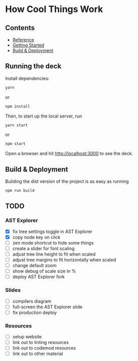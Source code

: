 # How Cool Things Work

## Contents

- [Reference](#reference)
- [Getting Started](#getting-started)
- [Build & Deployment](#build-deployment)

## Running the deck

Install dependencies:
```bash
yarn
```
or 
```bash
npm install
```

Then, to start up the local server, run
```bash
yarn start
```
or
```bash
npm start
```

Open a browser and hit [http://localhost:3000](http://localhost:3000) to see the deck.

## Build & Deployment

Building the dist version of the project is as easy as running
```bash
npm run build
```

## TODO

### AST Explorer

- [x] fix tree settings toggle in AST Explorer
- [x] copy node key on click
- [ ] zen mode shortcut to hide some things
- [ ] create a slider for font scaling
- [ ] adjust tree line height to fit when scaled
- [ ] adjust tree margins to fit horizontally when scaled
- [ ] change default zoom
- [ ] show debug of scale size in %
- [ ] deploy AST Explorer fork

### Slides

- [ ] compilers diagram
- [ ] full-screen the AST Explorer slide
- [ ] fix production deploy

### Resources

- [ ] setup website
- [ ] link out to linting resources
- [ ] link out to codemod resources
- [ ] link out to other material